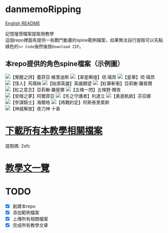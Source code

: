 # danmemoRipping

[English README](README.md)

記憶憧憬檔案提取用教學<br>
這個repo裡面有提供一些戰鬥動畫的spine範例檔案，如果無法自行提取可以先點綠色的`<> Code`後然後按`Download ZIP`。

## 本repo提供的角色spine檔案（示例圖）
![](https://github.com/MarioUniverseZ/danmemoRipping/assets/118989308/7b86e1b1-7a4b-4b65-8fe6-c5e1ff68cb8b "【覺醒之詩】蕾菲亞‧維里迪斯")
![](https://github.com/MarioUniverseZ/danmemoRipping/assets/118989308/4c106103-7cb8-4ef7-9ddb-30fc979842e3 "【翠星瞬煌】琉‧璃昂")
![](https://github.com/MarioUniverseZ/danmemoRipping/assets/118989308/1d24f30e-5ca4-403b-8141-27bd95486335 "【星華】琉‧璃昂")
![](https://github.com/MarioUniverseZ/danmemoRipping/assets/118989308/8a68263f-d0ae-4b33-acaa-6fbd37241fde "【怪人】芮薇絲")
![](https://github.com/MarioUniverseZ/danmemoRipping/assets/118989308/adc90598-7ffe-4da4-9ee7-4f7ac0e2fa5f "【始源英雄】英雄願望")
![](https://github.com/MarioUniverseZ/danmemoRipping/assets/118989308/2e7befcd-9cc3-4332-8cbb-74a93bb57715 "【紅華斬衝】亞莉榭‧羅斐爾")
![](https://github.com/MarioUniverseZ/danmemoRipping/assets/118989308/f3a276f2-c4be-455c-9059-2dcae9cb348b "【紅之意志】亞莉榭‧羅斐爾")
![](https://github.com/MarioUniverseZ/danmemoRipping/assets/118989308/03aaa827-3d6b-4896-8541-028865d4400a "【五條一閃】五條野·輝夜")
![](https://github.com/MarioUniverseZ/danmemoRipping/assets/118989308/acf6beeb-c2df-4a4b-a6ff-005cc49842ea "【安穩之夢】阿爾霏亞")
![](https://github.com/MarioUniverseZ/danmemoRipping/assets/118989308/8771fff3-9f64-4f5c-9b63-8976f590613d "【冬之守護者】利達立")
![](https://github.com/MarioUniverseZ/danmemoRipping/assets/118989308/d4c4b271-c7e7-4d4e-9a88-41ca25b0b9f8 "【勇進軌跡】芬亞娜")
![](https://github.com/MarioUniverseZ/danmemoRipping/assets/118989308/e1e9b8a5-94fe-4f58-9f41-3144378763e9 "【參謀騎士】海爾格")
![](https://github.com/MarioUniverseZ/danmemoRipping/assets/118989308/7158433a-62f8-42db-a86e-4544405b5a84 "【再戰約定】阿斯泰里奧斯")
![](https://github.com/MarioUniverseZ/danmemoRipping/assets/118989308/96b53130-dfba-4dbc-b7a5-d953ce34637c "【神威解放】夜刀神 十香")

# [下載所有本教學相關檔案](https://terabox.com/s/1-RyMyrIYwlYoQSNhaBMMdg)

提取碼: 2sfc

# [教學文一覽](https://github.com/MarioUniverseZ/danmemoRipping/wiki)

# TODO
- [x] 創建本repo
- [x] 添加範例檔案
- [x] 上傳所有相關檔案
- [x] 完成所有教學文章
